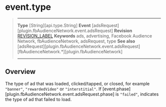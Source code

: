 # event.type

> --------------------- ------------------------------------------------------------------------------------------
> __Type__              [String][api.type.String]
> __Event__             [adsRequest][plugin.fbAudienceNetwork.event.adsRequest]
> __Revision__          [REVISION_LABEL](REVISION_URL)
> __Keywords__          ads, advertising, Facebook Audience Network, fbAudienceNetwork, adsRequest, type
> __See also__			[adsRequest][plugin.fbAudienceNetwork.event.adsRequest]
>						[fbAudienceNetwork.*][plugin.fbAudienceNetwork]
> --------------------- ------------------------------------------------------------------------------------------

## Overview

The type of ad that was loaded, clicked/tapped, or closed, for example `"banner"`, `"rewardedVideo"` or `"interstitial"`. If [event.phase][plugin.fbAudienceNetwork.event.adsRequest.phase] is `"failed"`, indicates the type of ad that failed to load.
